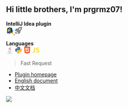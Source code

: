 ## Hi little brothers, I'm prgrmz07! 

**IntelliJ Idea plugin**  
<a title="Restful Fast Request" href="https://plugins.jetbrains.com/plugin/16988-restful-fast-request"><img height="20" src="https://github.com/prgrmz07/quick-request-src/blob/master/imgs/fastRequestLogo.svg"> <img height="20" src="https://github.com/prgrmz07/quick-request-src/blob/master/imgs/fastRequest.svg"></a>

**Languages**  
<code><img height="20" src="https://github.com/prgrmz07/quick-request-src/blob/master/imgs/language/java.svg"></code>
<code><img height="20" src="https://github.com/prgrmz07/quick-request-src/blob/master/imgs/language/python.svg"></code>
<code><img height="20" src="https://github.com/prgrmz07/quick-request-src/blob/master/imgs/language/html.svg"></code>
<code><img height="20" src="https://github.com/prgrmz07/quick-request-src/blob/master/imgs/language/js.svg"></code>



>Fast Request 

*  [Plugin homepage](https://plugins.jetbrains.com/plugin/TODO0000-restful-fast-request)
*  [English document](https://github.com/prgrmz07/quick-request-src/doc/en)
*  [中文文档](https://github.com/prgrmz07/quick-request-src/doc/cn)

<img  src="https://github-readme-stats.vercel.app/api?username=prgrmz07&show_icons=true&theme=vue-dark&count_private=true"/>



